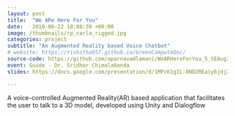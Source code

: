 ```yaml
---
layout: post
title:  "We ARe Here For You"
date:   2010-06-22 18:08:39 +00:00
image: /thumbnails/rp_carla_rigged.jpg
categories: project
subtitle: "An Augmented Reality based Voice Chatbot"
# website: https://rishitha957.github.io/GreenComputeDoc/
source-code: https://github.com/aparnavadlamani/WeARHereForYou_5_SEAug2019
event: Guide - Dr. Sridhar Chimalakonda
slides: https://docs.google.com/presentation/d/1MPcK1g1L-8ND2REaiy6jdj20EGlc_LrG/edit?usp=sharing&ouid=105638172616409903538&rtpof=true&sd=true

---
```

A voice-controlled Augmented Reality(AR) based application that facilitates the user to talk to a 3D model, developed using Unity and Dialogflow